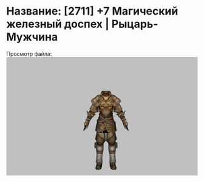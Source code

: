 # Название: [2711] +7 Магический железный доспех | Рыцарь-Мужчина

Просмотр файла:
![p000004.png](p000004.png)